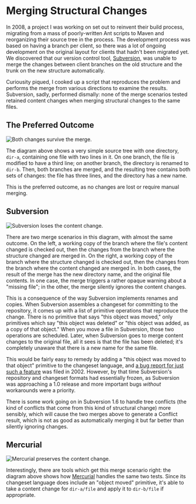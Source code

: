 # Merging Structural Changes

In 2008, a project I was working on set out to reinvent their build process,
migrating from a mass of poorly-written Ant scripts to Maven and reorganizing
their source tree in the process. The development process was based on having
a branch per client, so there was a lot of ongoing development on the original
layout for clients that hadn't been migrated yet. We discovered that our
version control tool, [Subversion](http://subversion.tigris.org/), was unable
to merge the changes between client branches on the old structure and the
trunk on the new structure automatically.

Curiousity piqued, I cooked up a script that reproduces the problem and
performs the merge from various directions to examine the results. Subversion,
sadly, performed dismally: none of the merge scenarios tested retained content
changes when merging structural changes to the same files.

## The Preferred Outcome

![Both changes survive the
merge.](/media/dev/merging-structural-changes/ideal-merge-results)

The diagram above shows a very simple source tree with one directory, `dir-a`,
containing one file with two lines in it. On one branch, the file is modified
to have a third line; on another branch, the directory is renamed to `dir-b`.
Then, both branches are merged, and the resulting tree contains both sets of
changes: the file has three lines, and the directory has a new name.

This is the preferred outcome, as no changes are lost or require manual
merging.

## Subversion

![Subversion loses the content
change.](/media/dev/merging-structural-changes/subversion-merge-results)

There are two merge scenarios in this diagram, with almost the same outcome.
On the left, a working copy of the branch where the file's content changed is
checked out, then the changes from the branch where the structure changed are
merged in. On the right, a working copy of the branch where the structure
changed is checked out, then the changes from the branch where the content
changed are merged in. In both cases, the result of the merge has the new
directory name, and the original file contents. In one case, the merge
triggers a rather opaque warning about a "missing file"; in the other, the
merge silently ignores the content changes.

This is a consequence of the way Subversion implements renames and copies.
When Subversion assembles a changeset for committing to the repository, it
comes up with a list of primitive operations that reproduce the change. There
is no primitive that says "this object was moved," only primitives which say
"this object was deleted" or "this object was added, as a copy of that
object." When you move a file in Subversion, those two operations are
scheduled. Later, when Subversion goes to merge content changes to the
original file, all it sees is that the file has been deleted; it's completely
unaware that there is a new name for the same file.

This would be fairly easy to remedy by adding a "this object was moved to that
object" primitive to the changeset language, and [a bug report for just such a
feature](http://subversion.tigris.org/issues/show_bug.cgi?id=898) was filed in
2002. However, by that time Subversion's repository and changeset formats had
essentially frozen, as Subversion was approaching a 1.0 release and more
important bugs _without_ workarounds were a priority.

There is some work going on in Subversion 1.6 to handle tree conflicts (the
kind of conflicts that come from this kind of structural change) more
sensibly, which will cause the two merges above to generate a Conflict result,
which is not as good as automatically merging it but far better than silently
ignoring changes.

## Mercurial

![Mercurial preserves the content
change.](/media/dev/merging-structural-changes/mercurial-merge-results)

Interestingly, there are tools which get this merge scenario right: the
diagram above shows how [Mercurial](http://www.selenic.com/mercurial/) handles
the same two tests. Since its changeset language does include an "object
moved" primitive, it's able to take a content change for `dir-a/file` and
apply it to `dir-b/file` if appropriate.
